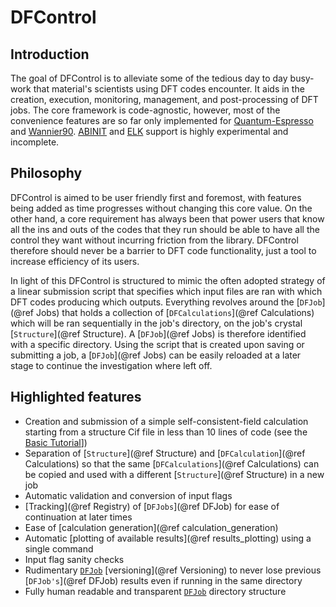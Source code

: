 # DFControl
## Introduction
The goal of DFControl is to alleviate some of the tedious day to day busy-work that material's scientists using DFT 
codes encounter. It aids in the creation, execution, monitoring, management, and post-processing of DFT jobs. 
The core framework is code-agnostic, however, most of the convenience features are so far only implemented for [Quantum-Espresso](https://quantum-espresso.org) and [Wannier90](http://www.wannier.org/). [ABINIT](https://www.abinit.org) and [ELK](https://elk.sourceforge.io) support is highly experimental and incomplete.

## Philosophy
DFControl is aimed to be user friendly first and foremost, with features being added as time progresses without changing this core value. On the other hand, a core requirement has always been that power users that know all the ins and outs of the codes that they run should be able to have all the control they want without incurring friction from the library.
DFControl therefore should never be a barrier to DFT code functionality, just a tool to increase efficiency of its users.

In light of this DFControl is structured to mimic the often adopted strategy of a linear submission script that specifies which input files 
are ran with which DFT codes producing which outputs. Everything revolves around the [`DFJob`](@ref Jobs) that holds a collection of [`DFCalculations`](@ref Calculations) which will be ran sequentially in the job's directory, on the job's crystal [`Structure`](@ref Structure). A [`DFJob`](@ref Jobs) is therefore identified with a specific directory.
Using the script that is created upon saving or submitting a job, a [`DFJob`](@ref Jobs) can be easily reloaded at a later stage to continue the investigation where left off.


## Highlighted features
- Creation and submission of a simple self-consistent-field calculation starting from a structure Cif file in less than 10 lines of code (see the [Basic Tutorial](@ref)])
- Separation of [`Structure`](@ref Structure) and [`DFCalculation`](@ref Calculations) so that the same [`DFCalculations`](@ref Calculations) can be copied and used with a different [`Structure`](@ref Structure) in a new job 
- Automatic validation and conversion of input flags
- [Tracking](@ref Registry) of [`DFJobs`](@ref DFJob) for ease of continuation at later times
- Ease of [calculation generation](@ref calculation_generation)
- Automatic [plotting of available results](@ref results_plotting) using a single command
- Input flag sanity checks
- Rudimentary [`DFJob`](@ref) [versioning](@ref Versioning) to never lose previous [`DFJob's`](@ref DFJob) results even if running in the same directory
- Fully human readable and transparent [`DFJob`](@ref) directory structure 
